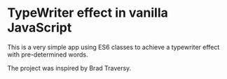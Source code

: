 # TypeWriter effect in vanilla JavaScript

This is a very simple app using ES6 classes to achieve a typewriter effect with pre-determined words.

The project was inspired by Brad Traversy.
